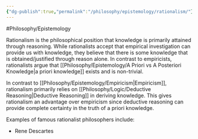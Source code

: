 ```yaml
---
{"dg-publish":true,"permalink":"/philosophy/epistemology/rationalism/"}
---
```



#Philosophy/Epistemology 

Rationalism is the philosophical position that knowledge is primarily attained through reasoning. While rationalists accept that empirical investigation can provide us with knowledge, they believe that there is some knowledge that is obtained/justified through reason alone. In contrast to empiricists, rationalists argue that [[Philosophy/Epistemology/A Priori vs A Posteriori Knowledge\|a priori knowledge]] exists and is non-trivial.

In contrast to [[Philosophy/Epistemology/Empiricism\|Empiricism]], rationalism primarily relies on [[Philosophy/Logic/Deductive Reasoning\|Deductive Reasoning]] in deriving knowledge. This gives rationalism an advantage over empiricism since deductive reasoning can provide complete certainty in the truth of a priori knowledge.

Examples of famous rationalist philosophers include:
- Rene Descartes

